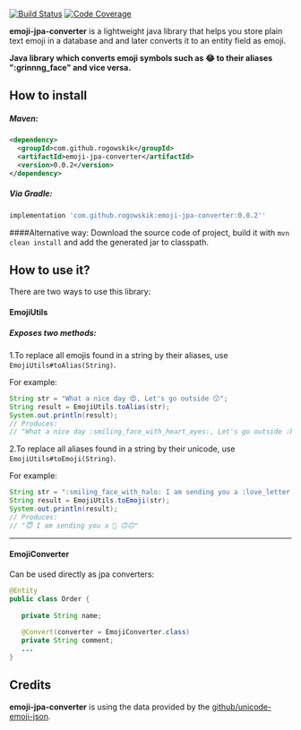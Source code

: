 [![Build Status](https://travis-ci.com/kamilrogowski/emoji-jpa-converter.svg?branch=master)](https://travis-ci.com/kamilrogowski/emoji-jpa-converter)
[![Code Coverage](https://codecov.io/gh/kamilrogowski/emoji-jpa-converter/branch/master/graph/badge.svg)](https://codecov.io/gh/kamilrogowski/emoji-jpa-converter)

**emoji-jpa-converter** is a lightweight java library that helps you store plain text emoji in a database and and later converts it to an entity field as emoji.

__Java library which converts emoji symbols such as 😂 to their aliases ":grinnng_face" and vice versa.__


## How to install

##### Maven:

```xml
<dependency>
  <groupId>com.github.rogowskik</groupId>
  <artifactId>emoji-jpa-converter</artifactId>
  <version>0.0.2</version>
</dependency>
```

##### Via Gradle:

```gradle
implementation 'com.github.rogowskik:emoji-jpa-converter:0.0.2''
```

####Alternative way:
Download the source code of project, build it with `mvn clean install` and add the generated jar to classpath.


## How to use it?

There are two ways to use this library:

#### EmojiUtils

##### Exposes two methods:

1.To replace all emojis found in a string by their aliases, use `EmojiUtils#toAlias(String)`.

For example:

```java
String str = "What a nice day 😍, Let's go outside 😗";
String result = EmojiUtils.toAlias(str);
System.out.println(result);
// Produces:
// "What a nice day :smiling_face_with_heart_eyes:, Let's go outside :kissing_face:"
```

2.To replace all aliases found in a string by their unicode, use `EmojiUtils#toEmoji(String)`.

For example:

```java
String str = ":smiling_face_with_halo: I am sending you a :love_letter: :upside_down_face::upside_down_face:";
String result = EmojiUtils.toEmoji(str);
System.out.println(result);
// Produces:
// "😇 I am sending you a 💌 🙃🙃"
```

________
#### EmojiConverter

Can be used directly as jpa converters:


```java
@Entity
public class Order {
    
   private String name;
   
   @Convert(converter = EmojiConverter.class)
   private String comment;
   ...
}
```


## Credits

**emoji-jpa-converter** is using the data provided by the [github/unicode-emoji-json](https://github.com/muan/unicode-emoji-json).
